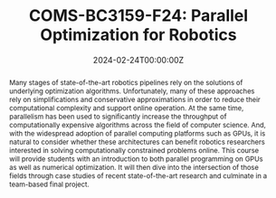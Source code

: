 ---
type: "courses"
title: "COMS-BC3159-F24: Parallel Optimization for Robotics"
position: "Instructor of Record"
semesters: "Fall 2024"
dayTime: "MW 1:10-2:25pm"
room: "Milbank 405"
credits: "3 Credits"
# Code used for list order
semesterCode: "24.3"
date: "2024-02-24T00:00:00Z"
subtype: "semester" # semester, MOOC, workshop, other

# Course Overiew Abstract.
abstract: "Many stages of state-of-the-art robotics pipelines rely on the solutions of underlying optimization algorithms. Unfortunately, many of these approaches rely on simplifications and conservative approximations in order to reduce their computational complexity and support online operation. At the same time, parallelism has been used to significantly increase the throughput of computationally expensive algorithms across the field of computer science. And, with the widespread adoption of parallel computing platforms such as GPUs, it is natural to consider whether these architectures can benefit robotics researchers interested in solving computationally constrained problems online. This course will provide students with an introduction to both parallel programming on GPUs as well as numerical optimization. It will then dive into the intersection of those fields through case studies of recent state-of-the-art research and culminate in a team-based final project."

# Summary. An optional shortened abstract.
summary: "Many stages of state-of-the-art robotics pipelines rely on the solutions of underlying optimization algorithms. Unfortunately, many of these approaches rely on simplifications and conservative approximations in order to reduce their computational complexity and support online operation. At the same time, parallelism has been used to significantly increase the throughput of computationally expensive algorithms across the field of computer science. And, with the widespread adoption of parallel computing platforms such as GPUs, it is natural to consider whether these architectures can benefit robotics researchers interested in solving computationally constrained problems online. This course will provide students with an introduction to both parallel programming on GPUs as well as numerical optimization. It will then dive into the intersection of those fields through case studies of recent state-of-the-art research and culminate in a team-based final project."

# learning outcomes for the course
learningOutcomes:
- Understand the opportunities and limitations of parallel programming on GPUs
- Understand the opportunities and challenges of numerical optimization algorithms
- Engage critically with recent research on parallel optimization algorithms for robotics
- Collaborate with a team to develop and present an open-ended final project

# grading breakdown
# grading: 
# - 40% Midterm Exams (20% each)
# - 35% Problem Sets
# - 20% Final Project Presentation, Report, and other Milestones
# - 5% Attendance, Collaboration, and Participation

prerequisites:
- COMS W3157 Advanced Programming or CSEE W3827 Fundamentals of Computer Systems or Prior Experience with C(++) Programming ([e.g., pointers, arrays, and memory management](https://bit.ly/3159-S23-CppReview))
- COMS W3251 Computational Linear Algebra (or equivalents)
- MATH UN1201 Calculus III (or equivalents)
- Please contact the instructor if you have relevant prior experience but do not have prerequisites

enrollmentNote: "Enrollment Capped at 85 Students (Instructor Managed Waiting List See Note Below)"
otherNote: "COMS BC3159 can count as an AFC course for Barnard students!"

waitingList: "This class is capped at 85 students. This semester, I am handling the waitlist as an instructor-controlled waiting list. Students will be admitted based on a combination of seniority, interests in the class, and contributions to a diverse set of viewpoints and experiences in the class. Half of the available slots will be reserved for Barnard students (assuming sufficient demand). To be considered for the class, please join the waiting list **AND** fill out the form at [https://bit.ly/3159-F24-WL](https://bit.ly/3159-F24-WL), which asks a few questions about your background and your interests in the class."

officeHours: "The most up-to-date schedule of office hours can be found [here](/office_hours). I will also try to respond to requests emailed to [bplancher+courses@barnard.edu](mailto:bplancher+courses@barnard.edu) within 36 hours during the weekdays and within 48 hours over the weekend. Faster response time will be achieved via the course Slack."

# Roles in the course
roles: []

# Awards
awards: []

tags:
- Robotics 
- Optimization
- Parallel Programming
- Planning
- Control
- Hardware-Software Co-Design
- Computer Architecture

featured: true
outreach: false
projects: []

links:
- name: "Draft Syllabus"
  url: "files/COMS_BC3159_F24_Syllabus.pdf"

# Featured image -- named `featured.jpg/png` in this folder. 
image:
  caption: ''
  focal_point: ''
  preview_only: false

---